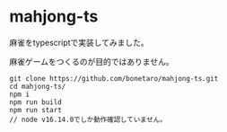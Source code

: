 # mahjong-ts
麻雀をtypescriptで実装してみました。

麻雀ゲームをつくるのが目的ではありません。


```
git clone https://github.com/bonetaro/mahjong-ts.git
cd mahjong-ts/
npm i
npm run build
npm run start
// node v16.14.0でしか動作確認していません。
```
